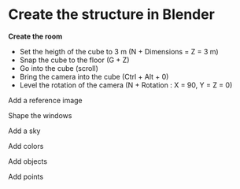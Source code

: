 # Create  the structure in Blender

**Create the room**

* Set the heigth of the cube to 3 m (N + Dimensions = Z = 3 m)
* Snap the cube to the floor (G + Z)
* Go into the cube (scroll)
* Bring the camera into the cube (Ctrl + Alt + 0)
* Level the rotation of the camera (N  + Rotation : X = 90, Y = Z = 0)

Add a reference image

Shape the windows

Add a sky

Add colors

Add objects

Add points





